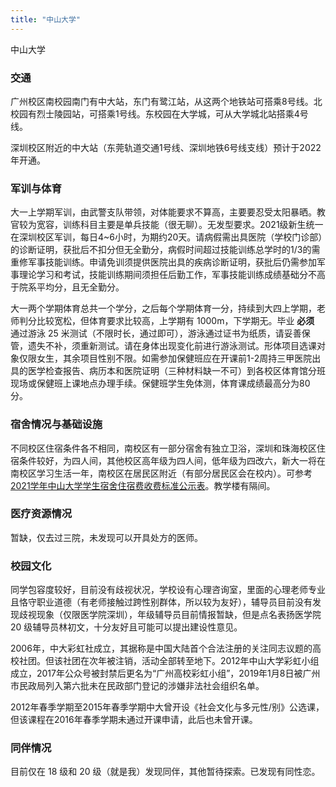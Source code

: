 ```yaml
---
title: "中山大学"
---
```

中山大学

### 交通

广州校区南校园南门有中大站，东门有鹭江站，从这两个地铁站可搭乘8号线。北校园有烈士陵园站，可搭乘1号线。东校园在大学城，可从大学城北站搭乘4号线。

深圳校区附近的中大站（东莞轨道交通1号线、深圳地铁6号线支线）预计于2022年开通。

### 军训与体育

大一上学期军训，由武警支队带领，对体能要求不算高，主要要忍受太阳暴晒。教官较为宽容，训练科目主要是单兵技能（很无聊）。无发型要求。2021级新生统一在深圳校区军训，每日4~6小时，为期约20天。请病假需出具医院（学校门诊部）的诊断证明，获批后不扣分但无全勤分，病假时间超过技能训练总学时的1/3的需重修军事技能训练。申请免训须提供医院出具的疾病诊断证明，获批后仍需参加军事理论学习和考试，技能训练期间须担任后勤工作，军事技能训练成绩基础分不高于院系平均分，且无全勤分。

大一两个学期体育总共一个学分，之后每个学期体育一分，持续到大四上学期，老师判分比较宽松，但体育要求比较高，上学期有 1000m，下学期无。毕业 **必须** 通过游泳 25 米测试（不限时长，通过即可），游泳通过证书为纸质，请妥善保管，遗失不补，须重新测试。请在身体出现变化前进行游泳测试。形体项目选课对象仅限女生，其余项目性别不限。如需参加保健班应在开课前1-2周持三甲医院出具的医学检查报告、病历本和医院证明（三种材料缺一不可）到各校区体育馆分班现场或保健班上课地点办理手续。保健班学生免体测，体育课成绩最高分为80分。

### 宿舍情况与基础设施

不同校区住宿条件各不相同，南校区有一部分宿舍有独立卫浴，深圳和珠海校区住宿条件较好，为四人间，其他校区高年级为四人间，低年级为四改六，新大一将在南校区学习生活一年，南校区在居民区附近（有部分居民区会在校内）。可参考[2021学年中山大学学生宿舍住宿费收费标准公示表](https://xxgk.sysu.edu.cn/ml/ml12/1394261.htm)。教学楼有隔间。

### 医疗资源情况

暂缺，仅去过三院，未发现可以开具处方的医师。

### 校园文化

同学包容度较好，目前没有歧视状况，学校设有心理咨询室，里面的心理老师专业且恪守职业道德（有老师接触过跨性别群体，所以较为友好），辅导员目前没有发现歧视现象（仅限医学院深圳），年级辅导员目前情报暂缺，但是点名表扬医学院 20 级辅导员林初文，十分友好且可能可以提出建设性意见。

2006年，中大彩虹社成立，其据称是中国大陆首个合法注册的关注同志议题的高校社团。但该社团在次年被注销，活动全部转至地下。2012年中山大学彩虹小组成立，2017年公众号被封禁后更名为“广州高校彩虹小组”，2019年1月8日被广州市民政局列入第六批未在民政部门登记的涉嫌非法社会组织名单。

2012年春季学期至2015年春季学期中大曾开设《社会文化与多元性/别》公选课，但该课程在2016年春季学期未通过开课申请，此后也未曾开课。

### 同伴情况

目前仅在 18 级和 20 级（就是我）发现同伴，其他暂待探索。已发现有同性恋。

